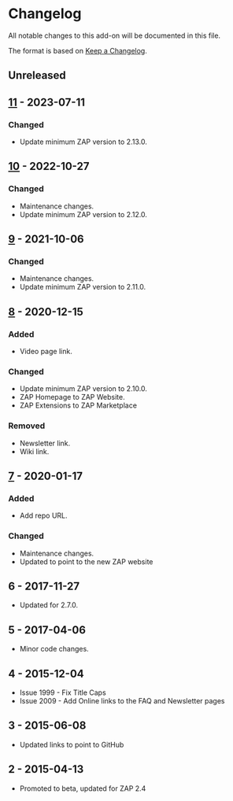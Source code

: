 # Changelog
All notable changes to this add-on will be documented in this file.

The format is based on [Keep a Changelog](https://keepachangelog.com/en/1.0.0/).

## Unreleased


## [11] - 2023-07-11
### Changed
- Update minimum ZAP version to 2.13.0.

## [10] - 2022-10-27
### Changed
- Maintenance changes.
- Update minimum ZAP version to 2.12.0.

## [9] - 2021-10-06
### Changed
- Maintenance changes.
- Update minimum ZAP version to 2.11.0.

## [8] - 2020-12-15
### Added
- Video page link.

### Changed
- Update minimum ZAP version to 2.10.0.
- ZAP Homepage to ZAP Website.
- ZAP Extensions to ZAP Marketplace

### Removed
- Newsletter link.
- Wiki link.

## [7] - 2020-01-17
### Added
- Add repo URL.

### Changed
- Maintenance changes.
- Updated to point to the new ZAP website

## 6 - 2017-11-27

- Updated for 2.7.0.

## 5 - 2017-04-06

- Minor code changes.

## 4 - 2015-12-04

- Issue 1999 - Fix Title Caps
- Issue 2009 - Add Online links to the FAQ and Newsletter pages

## 3 - 2015-06-08

- Updated links to point to GitHub

## 2 - 2015-04-13

- Promoted to beta, updated for ZAP 2.4

[11]: https://github.com/zaproxy/zap-extensions/releases/onlineMenu-v11
[10]: https://github.com/zaproxy/zap-extensions/releases/onlineMenu-v10
[9]: https://github.com/zaproxy/zap-extensions/releases/onlineMenu-v9
[8]: https://github.com/zaproxy/zap-extensions/releases/onlineMenu-v8
[7]: https://github.com/zaproxy/zap-extensions/releases/onlineMenu-v7
